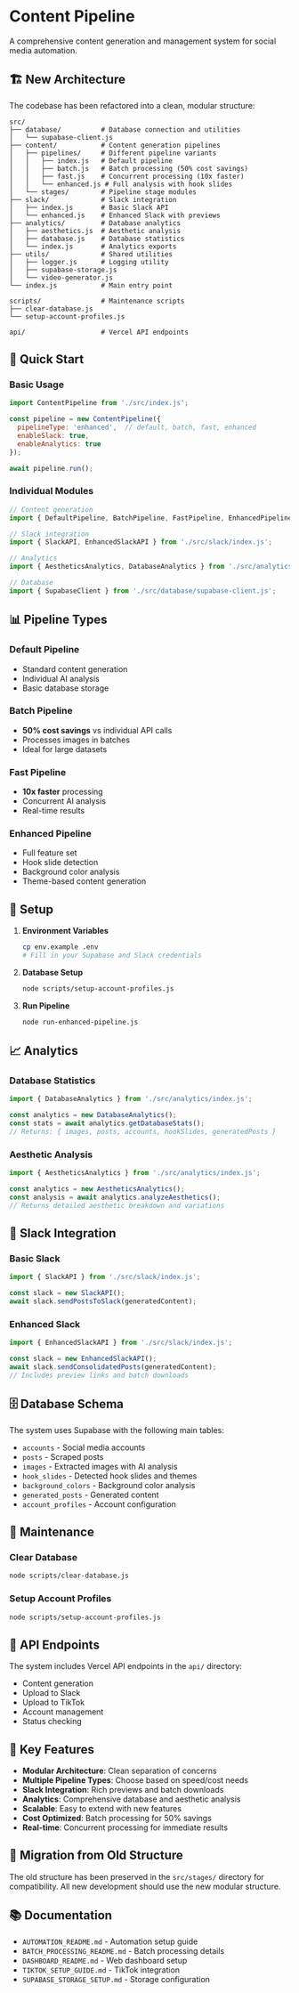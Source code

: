 # Content Pipeline

A comprehensive content generation and management system for social media automation.

## 🏗️ New Architecture

The codebase has been refactored into a clean, modular structure:

```
src/
├── database/          # Database connection and utilities
│   └── supabase-client.js
├── content/           # Content generation pipelines
│   ├── pipelines/     # Different pipeline variants
│   │   ├── index.js   # Default pipeline
│   │   ├── batch.js   # Batch processing (50% cost savings)
│   │   ├── fast.js    # Concurrent processing (10x faster)
│   │   └── enhanced.js # Full analysis with hook slides
│   └── stages/        # Pipeline stage modules
├── slack/             # Slack integration
│   ├── index.js       # Basic Slack API
│   └── enhanced.js    # Enhanced Slack with previews
├── analytics/         # Database analytics
│   ├── aesthetics.js  # Aesthetic analysis
│   ├── database.js    # Database statistics
│   └── index.js       # Analytics exports
├── utils/             # Shared utilities
│   ├── logger.js      # Logging utility
│   ├── supabase-storage.js
│   └── video-generator.js
└── index.js           # Main entry point

scripts/               # Maintenance scripts
├── clear-database.js
└── setup-account-profiles.js

api/                   # Vercel API endpoints
```

## 🚀 Quick Start

### Basic Usage

```javascript
import ContentPipeline from './src/index.js';

const pipeline = new ContentPipeline({
  pipelineType: 'enhanced',  // default, batch, fast, enhanced
  enableSlack: true,
  enableAnalytics: true
});

await pipeline.run();
```

### Individual Modules

```javascript
// Content generation
import { DefaultPipeline, BatchPipeline, FastPipeline, EnhancedPipeline } from './src/content/index.js';

// Slack integration
import { SlackAPI, EnhancedSlackAPI } from './src/slack/index.js';

// Analytics
import { AestheticsAnalytics, DatabaseAnalytics } from './src/analytics/index.js';

// Database
import { SupabaseClient } from './src/database/supabase-client.js';
```

## 📊 Pipeline Types

### Default Pipeline
- Standard content generation
- Individual AI analysis
- Basic database storage

### Batch Pipeline
- **50% cost savings** vs individual API calls
- Processes images in batches
- Ideal for large datasets

### Fast Pipeline
- **10x faster** processing
- Concurrent AI analysis
- Real-time results

### Enhanced Pipeline
- Full feature set
- Hook slide detection
- Background color analysis
- Theme-based content generation

## 🔧 Setup

1. **Environment Variables**
   ```bash
   cp env.example .env
   # Fill in your Supabase and Slack credentials
   ```

2. **Database Setup**
   ```bash
   node scripts/setup-account-profiles.js
   ```

3. **Run Pipeline**
   ```bash
   node run-enhanced-pipeline.js
   ```

## 📈 Analytics

### Database Statistics
```javascript
import { DatabaseAnalytics } from './src/analytics/index.js';

const analytics = new DatabaseAnalytics();
const stats = await analytics.getDatabaseStats();
// Returns: { images, posts, accounts, hookSlides, generatedPosts }
```

### Aesthetic Analysis
```javascript
import { AestheticsAnalytics } from './src/analytics/index.js';

const analytics = new AestheticsAnalytics();
const analysis = await analytics.analyzeAesthetics();
// Returns detailed aesthetic breakdown and variations
```

## 🔗 Slack Integration

### Basic Slack
```javascript
import { SlackAPI } from './src/slack/index.js';

const slack = new SlackAPI();
await slack.sendPostsToSlack(generatedContent);
```

### Enhanced Slack
```javascript
import { EnhancedSlackAPI } from './src/slack/index.js';

const slack = new EnhancedSlackAPI();
await slack.sendConsolidatedPosts(generatedContent);
// Includes preview links and batch downloads
```

## 🗄️ Database Schema

The system uses Supabase with the following main tables:
- `accounts` - Social media accounts
- `posts` - Scraped posts
- `images` - Extracted images with AI analysis
- `hook_slides` - Detected hook slides and themes
- `background_colors` - Background color analysis
- `generated_posts` - Generated content
- `account_profiles` - Account configuration

## 🧹 Maintenance

### Clear Database
```bash
node scripts/clear-database.js
```

### Setup Account Profiles
```bash
node scripts/setup-account-profiles.js
```

## 📝 API Endpoints

The system includes Vercel API endpoints in the `api/` directory:
- Content generation
- Upload to Slack
- Upload to TikTok
- Account management
- Status checking

## 🎯 Key Features

- **Modular Architecture**: Clean separation of concerns
- **Multiple Pipeline Types**: Choose based on speed/cost needs
- **Slack Integration**: Rich previews and batch downloads
- **Analytics**: Comprehensive database and aesthetic analysis
- **Scalable**: Easy to extend with new features
- **Cost Optimized**: Batch processing for 50% savings
- **Real-time**: Concurrent processing for immediate results

## 🔄 Migration from Old Structure

The old structure has been preserved in the `src/stages/` directory for compatibility. All new development should use the new modular structure.

## 📚 Documentation

- `AUTOMATION_README.md` - Automation setup guide
- `BATCH_PROCESSING_README.md` - Batch processing details
- `DASHBOARD_README.md` - Web dashboard setup
- `TIKTOK_SETUP_GUIDE.md` - TikTok integration
- `SUPABASE_STORAGE_SETUP.md` - Storage configuration 